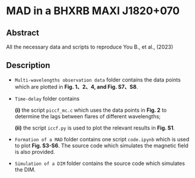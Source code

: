 # MAD in a BHXRB MAXI J1820+070



## Abstract

All the necessary data and scripts to reproduce You B., et al., (2023)



## Description

- `Multi-wavelengths observation data` folder contains the data points which are plotted in **Fig. 1、2、4, and Fig. S7、S8**.
  

- `Time-delay` folder contains

  **(i)** the script `piccf_mc.c` which uses the data points in **Fig. 2** to determine the lags between flares of different wavelengths; 

  **(ii)** the script `iccf.py` is used to plot the relevant results in **Fig. S1**.
  

- `Formation of a MAD` folder contains one script `code.ipynb`  which is used to plot **Fig. S3-S6**. The source code which simulates the magnetic field is also provided. 
  
- `Simulation of a DIM` folder contains the source code which simulates the DIM. 



